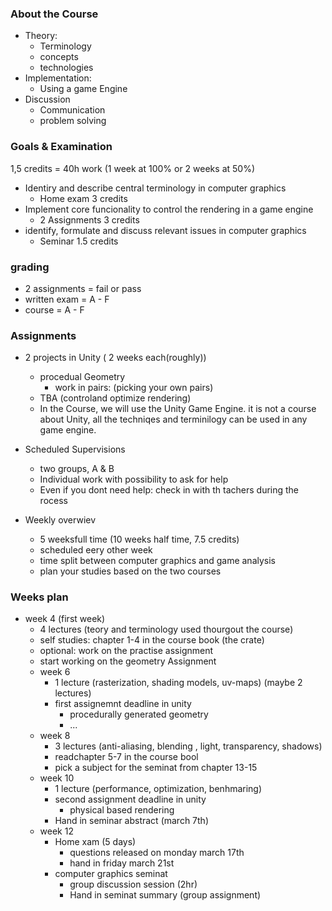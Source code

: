 
### About the Course
- Theory:
	- Terminology
	- concepts
	- technologies
- Implementation:
	- Using a game Engine
- Discussion
	- Communication
	- problem solving

### Goals & Examination
1,5 credits = 40h work (1 week at 100% or 2 weeks at 50%)
- Identiry and describe central terminology in computer graphics
	- Home exam 3 credits
- Implement core funcionality to control the rendering in a game engine
	- 2 Assignments 3 credits
- identify, formulate and discuss relevant issues in computer graphics
	- Seminar 1.5 credits

### grading
- 2 assignments = fail or pass
- written exam = A - F
- course = A - F

### Assignments
- 2 projects in Unity ( 2 weeks each(roughly))
	- procedual Geometry
		- work in pairs: (picking your own pairs)
	- TBA (controland optimize rendering)
	- In the Course, we will use the Unity Game Engine. it is not  a course about Unity, all the techniqes and terminilogy can be used in any game engine.
- Scheduled Supervisions
	- two groups, A & B
	- Individual work with possibility to ask for help
	- Even if you dont need help: check in with th tachers during the rocess

- Weekly overwiev
	- 5 weeksfull time (10 weeks half time, 7.5 credits)
	- scheduled eery other week
	- time split between computer graphics and game analysis
	- plan your studies based on the two courses
### Weeks plan
- week 4 (first week)
	- 4 lectures (teory and terminology used thourgout the course)
	- self studies: chapter 1-4 in the course book (the crate)
	- optional: work on the practise assignment
	- start working on the geometry Assignment
	- week 6
		- 1 lecture (rasterization, shading models, uv-maps) (maybe 2 lectures)
		- first assignemnt deadline in unity
			- procedurally generated geometry
			- ...
	- week 8
		- 3 lectures (anti-aliasing, blending , light, transparency, shadows)
		- readchapter 5-7 in the course bool
		- pick a subject for the seminat from chapter 13-15
	- week 10
		- 1 lecture (performance, optimization, benhmaring)
		- second assignment deadline in unity
			- physical based rendering
		- Hand in seminar abstract (march 7th)
	- week 12
		- Home xam (5 days)
			- questions released on monday march 17th
			- hand in friday march 21st
		- computer graphics seminat
			- group discussion session (2hr)
			- Hand in seminat summary (group assignment)
	

